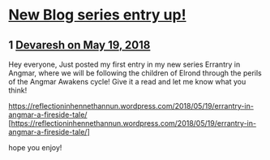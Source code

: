 # [New Blog series entry up!](https://community.fantasyflightgames.com/topic/276238-new-blog-series-entry-up/)

## 1 [Devaresh on May 19, 2018](https://community.fantasyflightgames.com/topic/276238-new-blog-series-entry-up/?do=findComment&comment=3339655)

Hey everyone, Just posted my first entry in my new series Errantry in Angmar, where we will be following the children of Elrond through the perils of the Angmar Awakens cycle! Give it a read and let me know what you think!

https://reflectioninhennethannun.wordpress.com/2018/05/19/errantry-in-angmar-a-fireside-tale/ [https://reflectioninhennethannun.wordpress.com/2018/05/19/errantry-in-angmar-a-fireside-tale/]

hope you enjoy!

